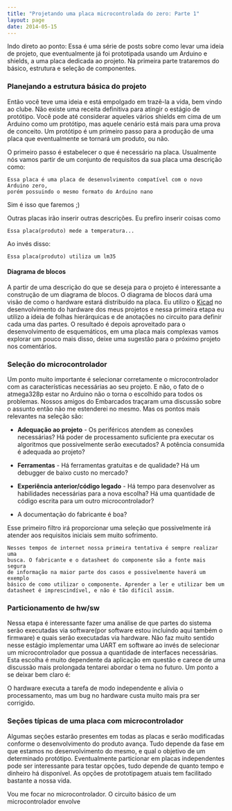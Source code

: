```yaml
---
title: "Projetando uma placa microcontrolada do zero: Parte 1"
layout: page
date: 2014-05-15
---
```


Indo direto ao ponto: Essa é uma série de posts sobre como levar uma ideia de
projeto, que eventualmente já foi prototipada usando um Arduino e shields, a
uma placa dedicada ao projeto. Na primeira parte trataremos do básico, estrutura
e seleção de componentes.

### Planejando a estrutura básica do projeto

Então você teve uma ideia e está empolgado em trazê-la a vida, bem vindo ao
clube. Não existe uma receita definitiva para atingir o estágio de protótipo.
Você pode até considerar aqueles vários shields em cima de um Arduino como um
protótipo, mas aquele cenário está mais para uma prova de conceito. Um protótipo
é um primeiro passo para a produção de uma placa que eventualmente se tornará um
produto, ou não.

O primeiro passo é estabelecer o que é necessário na placa. Usualmente nós vamos
partir de um conjunto de requisitos da sua placa uma descrição como:

    Essa placa é uma placa de desenvolvimento compatível com o novo Arduino zero,
    porém possuindo o mesmo formato do Arduino nano

Sim é isso que faremos ;)

Outras placas irão inserir outras descrições. Eu prefiro inserir coisas como

``` no-highlight
Essa placa(produto) mede a temperatura...
```
Ao invés disso:

``` no-highlight
Essa placa(produto) utiliza um lm35
```

#### Diagrama de blocos

A partir de uma descrição do que se deseja para o projeto é interessante a
construção de um diagrama de blocos. O diagrama de blocos dará uma visão de como
o hardware estará distribuído na placa. Eu utilizo o [Kicad](http://www.kicad-pcb.org)
no desenvolvimento do hardware dos meus projetos e nessa primeira etapa eu
utilizo a ideia de folhas hierárquicas e de anotações no circuito para definir
cada uma das partes. O resultado é depois aproveitado para o desenvolvimento de
esquemáticos, em uma placa mais complexas vamos explorar um pouco mais disso,
deixe uma sugestão para o próximo projeto nos comentários.

### Seleção do microcontrolador

Um ponto muito importante é selecionar corretamente o microcontrolador com as
características necessárias ao seu projeto. E não, o fato de o atmega328p estar
no Arduino não o torna o escolhido para todos os problemas. Nossos amigos do
Embarcados traçaram uma discussão sobre o assunto então não me estenderei no
mesmo. Mas os pontos mais relevantes na seleção são:

- **Adequação ao projeto** - Os periféricos atendem as conexões necessárias? Há
  poder de processamento suficiente pra executar os algoritmos que
  possivelmente serão executados? A potência consumida é adequada ao
  projeto?

- **Ferramentas** - Há ferramentas gratuitas e de qualidade? Há um debugger de
  baixo custo no mercado?

- **Experiência anterior/código legado** - Há tempo para desenvolver as
  habilidades necessárias para a nova escolha? Há uma quantidade de código
  escrita para um outro microcontrolador?

- A documentação do fabricante é boa?

Esse primeiro filtro irá proporcionar uma seleção que possivelmente irá atender
aos requisitos iniciais sem muito sofrimento.

``` no-highlight
Nesses tempos de internet nossa primeira tentativa é sempre realizar uma
busca. O fabricante e o datasheet do componente são a fonte mais segura
de informação na maior parte dos casos e possivelmente haverá um exemplo
básico de como utilizar o componente. Aprender a ler e utilizar bem um
datasheet é imprescindível, e não é tão difícil assim.
```

### Particionamento de hw/sw

Nessa etapa é interessante fazer uma análise de que partes do sistema serão
executadas via software(por software estou incluindo aqui também o firmware) e
quais serão executadas via hardware. Não faz muito sentido nesse estágio
implementar uma UART em software ao invés de selecionar um microcontrolador que
possua a quantidade de interfaces necessárias. Esta escolha é muito dependente
da aplicação em questão e carece de uma discussão mais prolongada tentarei
abordar o tema no futuro. Um ponto a se deixar bem claro é:

O hardware executa a tarefa de modo independente e alivia o processamento,
mas um bug no hardware custa muito mais pra ser corrigido.

### Seções típicas de uma placa com microcontrolador

Algumas seções estarão presentes em todas as placas e serão modificadas conforme
o desenvolvimento do produto avança. Tudo depende da fase em que estamos no
desenvolvimento do mesmo, e qual o objetivo de um determinado protótipo.
Eventualmente particionar em placas independentes pode ser interessante para
testar opções, tudo depende de quanto tempo e dinheiro há disponível. As opções
de prototipagem atuais tem facilitado bastante a nossa vida.

Vou me focar no microcontrolador. O circuito básico de um microcontrolador
envolve



